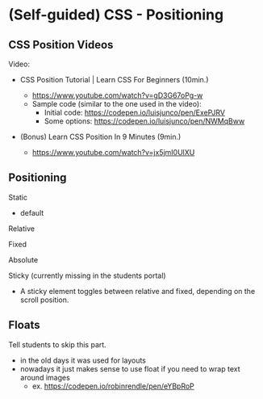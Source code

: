 

# (Self-guided) CSS - Positioning

<!---

SELF-GUIDED / bonus

Alternative (if we have time): WATCH VIDEO TOGETHER

--->


## CSS Position Videos

Video:

- CSS Position Tutorial | Learn CSS For Beginners (10min.)
  - https://www.youtube.com/watch?v=gD3G67oPg-w
  - Sample code (similar to the one used in the video): 
    - Initial code: https://codepen.io/luisjunco/pen/ExePJRV
    - Some options: https://codepen.io/luisjunco/pen/NWMqBww


- (Bonus) Learn CSS Position In 9 Minutes (9min.)
  - https://www.youtube.com/watch?v=jx5jmI0UlXU





## Positioning

Static
  - default

Relative

Fixed

Absolute

Sticky (currently missing in the students portal)
  - A sticky element toggles between relative and fixed, depending on the scroll position.





## Floats

Tell students to skip this part.

- in the old days it was used for layouts
- nowadays it just makes sense to use float if you need to wrap text around images
  - ex. https://codepen.io/robinrendle/pen/eYBpRoP


